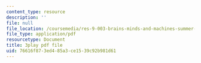 ```yaml
---
content_type: resource
description: ''
file: null
file_location: /coursemedia/res-9-003-brains-minds-and-machines-summer-course-summer-2015/76616f873ed485a3ce1539c92b981d61_GXuI9fKDxso.pdf
file_type: application/pdf
resourcetype: Document
title: 3play pdf file
uid: 76616f87-3ed4-85a3-ce15-39c92b981d61
---
```

